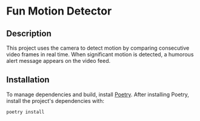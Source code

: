 # Fun Motion Detector

## Description
This project uses the camera to detect motion by comparing consecutive video frames in real time. When significant motion is detected, a humorous alert message appears on the video feed.

## Installation
To manage dependencies and build, install [Poetry](https://python-poetry.org/). After installing Poetry, install the project's dependencies with:

```bash
poetry install
